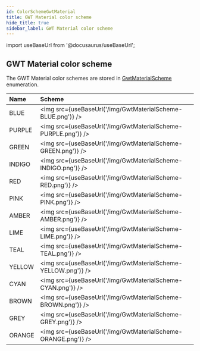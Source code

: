 ```yaml
---
id: ColorSchemeGwtMaterial
title: GWT Material color scheme
hide_title: true
sidebar_label: GWT Material color scheme
---
```

import useBaseUrl from '@docusaurus/useBaseUrl';

## GWT Material color scheme

The GWT Material color schemes are stored in [GwtMaterialScheme](https://pepstock-org.github.io/Charba/5.3/org/pepstock/charba/client/impl/plugins/enums/GwtMaterialScheme.html) enumeration. 

| Name | Scheme |
| :- | :- |
| BLUE | <img src={useBaseUrl('/img/GwtMaterialScheme-BLUE.png')} /> |
| PURPLE | <img src={useBaseUrl('/img/GwtMaterialScheme-PURPLE.png')} /> |
| GREEN | <img src={useBaseUrl('/img/GwtMaterialScheme-GREEN.png')} /> |
| INDIGO | <img src={useBaseUrl('/img/GwtMaterialScheme-INDIGO.png')} /> |
| RED | <img src={useBaseUrl('/img/GwtMaterialScheme-RED.png')} /> |
| PINK | <img src={useBaseUrl('/img/GwtMaterialScheme-PINK.png')} /> |
| AMBER | <img src={useBaseUrl('/img/GwtMaterialScheme-AMBER.png')} /> |
| LIME | <img src={useBaseUrl('/img/GwtMaterialScheme-LIME.png')} /> |
| TEAL | <img src={useBaseUrl('/img/GwtMaterialScheme-TEAL.png')} /> |
| YELLOW | <img src={useBaseUrl('/img/GwtMaterialScheme-YELLOW.png')} /> |
| CYAN | <img src={useBaseUrl('/img/GwtMaterialScheme-CYAN.png')} /> |
| BROWN | <img src={useBaseUrl('/img/GwtMaterialScheme-BROWN.png')} /> |
| GREY | <img src={useBaseUrl('/img/GwtMaterialScheme-GREY.png')} /> |
| ORANGE | <img src={useBaseUrl('/img/GwtMaterialScheme-ORANGE.png')} /> |
